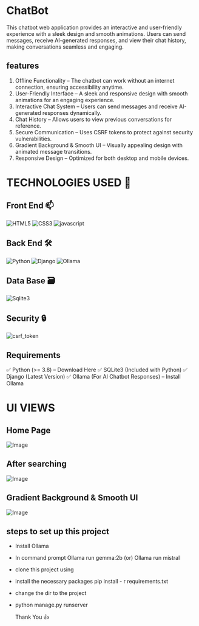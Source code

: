 # ChatBot
 This chatbot web application provides an interactive and user-friendly experience with a 
 sleek design and smooth animations. Users can send messages, receive AI-generated 
 responses, and view their chat history, making conversations seamless and engaging.

## features
1. Offline Functionality – The chatbot can work without an internet connection, ensuring                             accessibility anytime.
2. User-Friendly Interface – A sleek and responsive design with smooth animations for an                               engaging experience.
3. Interactive Chat System – Users can send messages and receive AI-generated responses                                dynamically.
4. Chat History – Allows users to view previous conversations for reference.
5. Secure Communication – Uses CSRF tokens to protect against security vulnerabilities.
6. Gradient Background & Smooth UI – Visually appealing design with animated message                                           transitions.
7. Responsive Design – Optimized for both desktop and mobile devices.

# TECHNOLOGIES USED 📌
## Front End 📫
![HTML5](https://img.shields.io/badge/html5-%23E34F26.svg?style=for-the-badge&logo=html5&logoColor=white)
![CSS3](https://img.shields.io/badge/css3-%231572B6.svg?style=for-the-badge&logo=css3&logoColor=white)
![javascript](https://img.shields.io/badge/JavaScript-F7DF1E?style=for-the-badge&logo=javascript&logoColor=black)

## Back End 🛠️
![Python](https://img.shields.io/badge/python-3670A0?style=for-the-badge&logo=python&logoColor=ffdd54)
![Django](https://img.shields.io/badge/django-%23092E20.svg?style=for-the-badge&logo=django&logoColor=white)
![Ollama](https://img.shields.io/badge/Ollama-AI%20Chatbot-%23008080?style=for-the-badge&logo=OpenAI&logoColor=white)

## Data Base 🗃️
![Sqlite3](https://img.shields.io/badge/sqlite3-%23003B57.svg?style=for-the-badge&logo=sqlite&logoColor=white)

## Security 🔒
![csrf_token](https://img.shields.io/badge/CSRF%20Protection-Enabled-%23FF6F00?style=for-the-badge&logo=security&logoColor=white)

## Requirements
✅ Python (>= 3.8) – Download Here
✅ SQLite3 (Included with Python)
✅ Django (Latest Version)
✅ Ollama (For AI Chatbot Responses) – Install Ollama

# UI VIEWS
## Home Page
![Image](https://github.com/user-attachments/assets/034c6949-551d-4c54-baee-3493e7e127e8)

## After searching
![Image](https://github.com/user-attachments/assets/24afa137-4d27-4060-94d7-d143c8d3d00f)

## Gradient Background & Smooth UI
![Image](https://github.com/user-attachments/assets/9f1aef87-bd83-4b21-b918-c5ffa9b6fba0)

## steps to set up this project
- Install Ollama
- In command prompt Ollama run gemma:2b (or) Ollama run mistral 
- clone this project using
- install the necessary packages
   pip install - r requirements.txt
- change the dir to the project
- python manage.py runserver

  Thank You 👍

